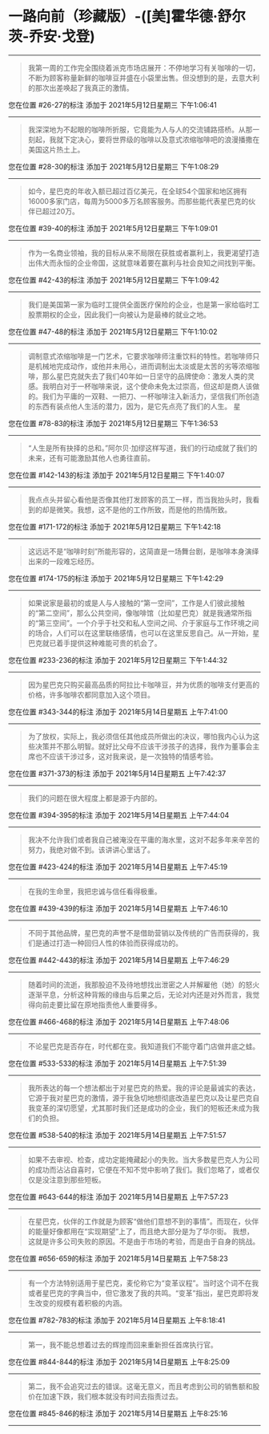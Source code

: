 # 一路向前（珍藏版）-([美]霍华德·舒尔茨-乔安·戈登)

---

> 我第一周的工作完全围绕着派克市场店展开：不停地学习有关咖啡的一切，不断为顾客称量新鲜的咖啡豆并盛在小袋里出售。但没想到的是，去意大利的那次出差唤起了我真正的激情。

您在位置 #26-27的标注 添加于 2021年5月12日星期三 下午1:06:41

---

> 我深深地为不起眼的咖啡所折服，它竟能为人与人的交流铺路搭桥。从那一刻起，我就下定决心，要将世界级的咖啡以及意式浓缩咖啡吧的浪漫播撒在美国这片热土上。

您在位置 #28-30的标注 添加于 2021年5月12日星期三 下午1:08:29

---

> 如今，星巴克的年收入额已超过百亿美元，在全球54个国家和地区拥有16000多家门店，每周为5000多万名顾客服务。而那些能代表星巴克的伙伴已超过20万。

您在位置 #39-40的标注 添加于 2021年5月12日星期三 下午1:09:01

---

> 作为一名商业领袖，我的目标从来不局限在获胜或者赢利上，我更渴望打造出伟大而永恒的企业帝国，这就意味着要在赢利与社会良知之间找到平衡。

您在位置 #42-43的标注 添加于 2021年5月12日星期三 下午1:09:42

---

> 我们是美国第一家为临时工提供全面医疗保险的企业，也是第一家给临时工股票期权的企业，因此我们一向被认为是最棒的就业之地。

您在位置 #47-48的标注 添加于 2021年5月12日星期三 下午1:10:02

---

> 调制意式浓缩咖啡是一门艺术，它要求咖啡师注重饮料的特性。若咖啡师只是机械地完成动作，或他并未用心，进而调制出太淡或是太苦的劣等浓缩咖啡，那么星巴克就失去了我们40年如一日坚守的品牌使命：激发人类的灵感。我明白对于一杯咖啡来说，这个使命未免太过崇高，但这却是商人该做的。我们为平庸的一双鞋、一把刀、一杯咖啡注入新活力，坚信我们所创造的东西有装点他人生活的潜力，因为，是它先点亮了我们的人生。 星

您在位置 #78-83的标注 添加于 2021年5月12日星期三 下午1:36:53

---

> “人生是所有抉择的总和。”阿尔贝·加缪这样写道，我们的行动成就了我们的未来，还有可能激励其他人也勇往直前。

您在位置 #142-143的标注 添加于 2021年5月12日星期三 下午1:40:07

---

> 我点点头并留心看他是否像其他打发顾客的员工一样，而当我抬头时，我看到的却是微笑。我想，这不是他的工作所致，而是他的热情所致。

您在位置 #171-172的标注 添加于 2021年5月12日星期三 下午1:42:18

---

> 这远远不是“咖啡时刻”所能形容的，这简直是一场舞台剧，是咖啡本身演绎出来的一段难忘经历。

您在位置 #174-175的标注 添加于 2021年5月12日星期三 下午1:42:29

---

> 如果说家是最初的或是人与人接触的“第一空间”，工作是人们彼此接触的“第二空间”，那么公共空间，像咖啡馆（比如星巴克）就是我通常所指的“第三空间”。一个介乎于社交和私人空间之间、介于家庭与工作环境之间的场合，人们可以在这里联络感情，也可以在这里反思自己。从一开始，星巴克就已着手提供这种难能可贵的机会了。

您在位置 #233-236的标注 添加于 2021年5月12日星期三 下午1:44:32

---

> 因为星巴克只购买最高品质的阿拉比卡咖啡豆，并为优质的咖啡支付更高的价格，许多咖啡农都同意加入这个项目。

您在位置 #343-344的标注 添加于 2021年5月14日星期五 上午7:41:00

---

> 为了放权，实际上，我必须信任其他成员所做出的决议，哪怕我内心认为这些决策并不那么明智。就好比父母不应该干涉孩子的选择，我作为董事会主席也不应该干涉过多，这对我来说，是一次独特的情感考验。

您在位置 #371-373的标注 添加于 2021年5月14日星期五 上午7:42:37

---

> 我们的问题在很大程度上都是源于内部的。

您在位置 #394-395的标注 添加于 2021年5月14日星期五 上午7:44:04

---

> 我决不允许我们或者我自己被淹没在平庸的海水里，这对不起多年来辛苦的努力，我绝对做不到。该讲讲心里话了。

您在位置 #423-424的标注 添加于 2021年5月14日星期五 上午7:45:19

---

> 在我的生命里，我把忠诚与信任看得极重。

您在位置 #439-439的标注 添加于 2021年5月14日星期五 上午7:46:10

---

> 不同于其他品牌，星巴克的声誉不是借助营销以及传统的广告而获得的，我们是通过打造一种回归人性的体验而获得成功的。

您在位置 #442-443的标注 添加于 2021年5月14日星期五 上午7:46:29

---

> 随着时间的流逝，我那股迫不及待地想找出泄密之人并解雇他（她）的怒火逐渐平息，分析这种背叛的缘由与后果之后，无论对内还是对外而言，我觉得向前走要比留在原地指责他人重要得多。

您在位置 #466-468的标注 添加于 2021年5月14日星期五 上午7:48:06

---

> 不论星巴克是否存在，时代都在变。我知道我们不能守着门店做井底之蛙。

您在位置 #533-533的标注 添加于 2021年5月14日星期五 上午7:51:39

---

> 我所表达的每一个想法都出于对星巴克的热爱。我的评论是最诚实的表达，它源于我对星巴克的激情，源于我急切地想彻底改造星巴克以及让星巴克自我变革的深切愿望，尤其那时我们还是成功的企业，我们的短板还未成为我们的负担。

您在位置 #538-540的标注 添加于 2021年5月14日星期五 上午7:51:57

---

> 如果不去审视、检查，成功定能掩藏起小的失败。当大多数星巴克人为公司的成功而沾沾自喜时，它便在不知不觉中影响了我们。我们忽略了，或者仅仅是没注意到那些短板。

您在位置 #643-644的标注 添加于 2021年5月14日星期五 上午7:57:23

---

> 在星巴克，伙伴的工作就是为顾客“做他们意想不到的事情”。而现在，伙伴的能量好像都用在“实现期望”上了，而且绝大部分是为了华尔街。 我想，这就是许多公司失败的原因。不是由于市场的考验，而是由于自身的挑战。

您在位置 #656-659的标注 添加于 2021年5月14日星期五 上午7:58:23

---

> 有一个方法特别适用于星巴克，麦伦称它为“变革议程”。当时这个词不在我或者星巴克的字典当中，但它激发了我的共鸣。“变革”指出，星巴克即将发生改变的规模有着积极的内涵。

您在位置 #782-783的标注 添加于 2021年5月14日星期五 上午8:18:41

---

> 第一，我不能总想着过去的辉煌而回来重新担任首席执行官。

您在位置 #844-844的标注 添加于 2021年5月14日星期五 上午8:25:09

---

> 第二，我不会追究过去的错误。这毫无意义，而且考虑到公司的销售额和股价在加速下跌，我们根本就没有时间去指责过去。

您在位置 #845-846的标注 添加于 2021年5月14日星期五 上午8:25:16

---


